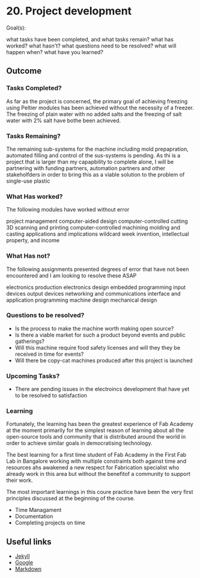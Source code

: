 # 20. Project development

Goal(s):

what tasks have been completed, and what tasks remain? 
      what has worked? what hasn't?
      what questions need to be resolved?
      what will happen when?
      what have you learned?

## Outcome

### Tasks Completed?

As far as the project is concerned, the primary goal of achieving freezing using Peltier modules has been achieved without the necessity of a freezer. The freezing of plain water with no added salts and the freezing of salt water with 2% salt have bothe been achieved.

### Tasks Remaining?

The remaining sub-systems for the machine including mold prepapration, automated filling and control of the sus-systems is pending. As thi is a project that is larger than my capapbility to complete alone, I will be partnering with funding partners, automation partners and other stakeholfders in order to bring this as a viable solution to the problem of single-use plastic

### What Has worked?

The following modules have worked without error

project management
computer-aided design
computer-controlled cutting
3D scanning and printing
computer-controlled machining
molding and casting
applications and implications
wildcard week
invention, intellectual property, and income


### What Has not?

The following assignments presented degrees of error that have not been encountered and I am looking to resolve these ASAP

electronics production
electronics design
embedded programming
input devices
output devices
networking and communications
interface and application programming
machine design
mechanical design

### Questions to be resolved?

- Is the process to make the machine worth making open source?
- Is there a viable market for such a product beyond events and public gatherings?
- Will this machine require food safety licenses and will they they be received in time for events?
- Will there be copy-cat machines produced after this project is launched

### Upcoming Tasks?

- There are pending issues in the electroincs development that have yet to be resolved to satisfaction

### Learning

Fortunately, the learning has been the greatest experience of Fab Academy at the moment primarily for the simplest reason of learning about all the open-source tools and community that is distributed around the world in order to achieve similar goals in democratising technology.

The best learning for a first time student of Fab Academy in the First Fab Lab in Bangalore working with multiple constraints both against time and resources ahs awakened a new respect for Fabrication specialist who already work in this area but without the benefitof a community to support their work.

The most important learnings in this coure practice have been the very first principles discussed at the beginning of the course.

- Time Managament
- Documentation
- Completing projects on time

## Useful links

- [Jekyll](http://jekyll.org)
- [Google](http://google.com)
- [Markdown](https://en.wikipedia.org/wiki/Markdown)